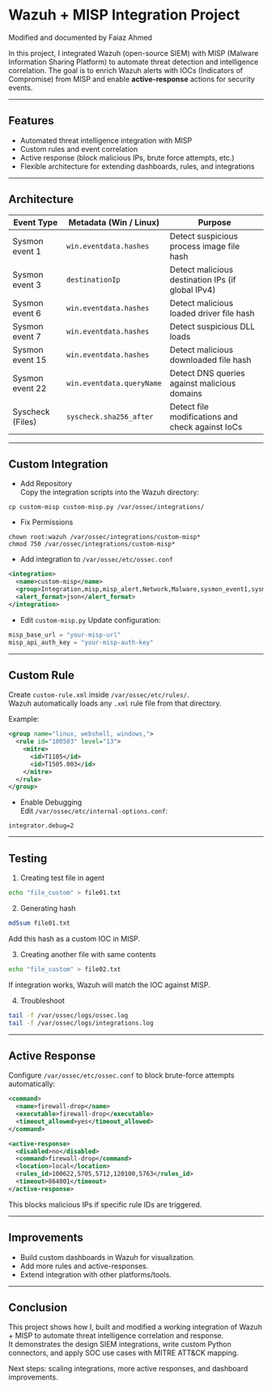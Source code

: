 # Wazuh + MISP Integration Project  
Modified and documented by Faiaz Ahmed

In this project, I integrated Wazuh (open-source SIEM) with MISP (Malware Information Sharing Platform) to automate threat detection and intelligence correlation. The goal is to enrich Wazuh alerts with IOCs (Indicators of Compromise) from MISP and enable **active-response** actions for security events.  


---

## Features
- Automated threat intelligence integration with MISP  
- Custom rules and event correlation  
- Active response (block malicious IPs, brute force attempts, etc.)  
- Flexible architecture for extending dashboards, rules, and integrations  

---

## Architecture


| Event Type              | Metadata (Win / Linux)                | Purpose                                                       |
|--------------------------|---------------------------------------|---------------------------------------------------------------|
| Sysmon event 1          | `win.eventdata.hashes`                | Detect suspicious process image file hash                     |
| Sysmon event 3          | `destinationIp`                       | Detect malicious destination IPs (if global IPv4)             |
| Sysmon event 6          | `win.eventdata.hashes`                | Detect malicious loaded driver file hash                      |
| Sysmon event 7          | `win.eventdata.hashes`                | Detect suspicious DLL loads                                   |
| Sysmon event 15         | `win.eventdata.hashes`                | Detect malicious downloaded file hash                         |
| Sysmon event 22         | `win.eventdata.queryName`             | Detect DNS queries against malicious domains                  |
| Syscheck (Files)        | `syscheck.sha256_after`               | Detect file modifications and check against IoCs              |

---

## Custom Integration  

- Add Repository  
Copy the integration scripts into the Wazuh directory:  
```
cp custom-misp custom-misp.py /var/ossec/integrations/
```

- Fix Permissions
```
chown root:wazuh /var/ossec/integrations/custom-misp*
chmod 750 /var/ossec/integrations/custom-misp*
```

- Add integration to `/var/ossec/etc/ossec.conf`
```xml
<integration>
  <name>custom-misp</name>
  <group>Integration,misp,misp_alert,Network,Malware,sysmon_event1,sysmon_event3,sysmon_event6,sysmon_event7,sysmon_event_15,sysmon_event_22,syscheck,recon,attack,web_scan,authenticat</group>
  <alert_format>json</alert_format>
</integration>
```

- Edit `custom-misp.py`
Update configuration:
```python
misp_base_url = "your-misp-url"
misp_api_auth_key = "your-misp-auth-key"
```

---

## Custom Rule  

Create `custom-rule.xml` inside `/var/ossec/etc/rules/`.  
Wazuh automatically loads any `.xml` rule file from that directory.

Example:
```xml
<group name="linux, webshell, windows,">
  <rule id="100503" level="13">
    <mitre>
      <id>T1105</id>
      <id>T1505.003</id>
    </mitre>
  </rule>
</group>
```

- Enable Debugging  
Edit `/var/ossec/etc/internal-options.conf`:  
```
integrator.debug=2
```

---

## Testing  

1. Creating test file in agent
```bash
echo "file_custom" > file01.txt
```

2. Generating hash
```bash
md5sum file01.txt
```
Add this hash as a custom IOC in MISP.

3. Creating another file with same contents
```bash
echo "file_custom" > file02.txt
```
If integration works, Wazuh will match the IOC against MISP.

4. Troubleshoot
```bash
tail -f /var/ossec/logs/ossec.log
tail -f /var/ossec/logs/integrations.log
```

---

## Active Response  

Configure `/var/ossec/etc/ossec.conf` to block brute-force attempts automatically:  

```xml
<command>
  <name>firewall-drop</name>
  <executable>firewall-drop</executable>
  <timeout_allowed>yes</timeout_allowed>
</command>

<active-response>
  <disabled>no</disabled>
  <command>firewall-drop</command>
  <location>local</location>
  <rules_id>100622,5705,5712,120100,5763</rules_id>
  <timeout>864001</timeout>
</active-response>
```

This blocks malicious IPs if specific rule IDs are triggered.

---

## Improvements  

- Build custom dashboards in Wazuh for visualization.  
- Add more rules and active-responses.  
- Extend integration with other platforms/tools.  

---

## Conclusion  
This project shows how I, built and modified a working integration of Wazuh + MISP to automate threat intelligence correlation and response.  
It demonstrates the design SIEM integrations, write custom Python connectors, and apply SOC use cases with MITRE ATT&CK mapping.  

Next steps: scaling integrations, more active responses, and dashboard improvements.  
